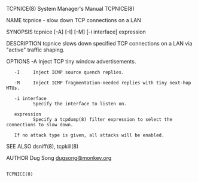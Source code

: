 TCPNICE(8)                                                                        System Manager's Manual                                                                       TCPNICE(8)

NAME
       tcpnice - slow down TCP connections on a LAN

SYNOPSIS
       tcpnice [-A] [-I] [-M] [-i interface] expression

DESCRIPTION
       tcpnice slows down specified TCP connections on a LAN via "active" traffic shaping.

OPTIONS
       -A     Inject TCP tiny window advertisements.

       -I     Inject ICMP source quench replies.

       -M     Inject ICMP fragmentation-needed replies with tiny next-hop MTUs.

       -i interface
              Specify the interface to listen on.

       expression
              Specify a tcpdump(8) filter expression to select the connections to slow down.

       If no attack type is given, all attacks will be enabled.

SEE ALSO
       dsniff(8), tcpkill(8)

AUTHOR
       Dug Song <dugsong@monkey.org>

                                                                                                                                                                                TCPNICE(8)
